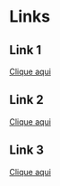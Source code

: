 # Links

## Link 1

[Clique aqui](https://google.com.br)

## Link 2

[Clique aqui](https://google.com.br "Google")

## Link 3
[Clique aqui][site-url]

[site-url]: https://google.com.br
